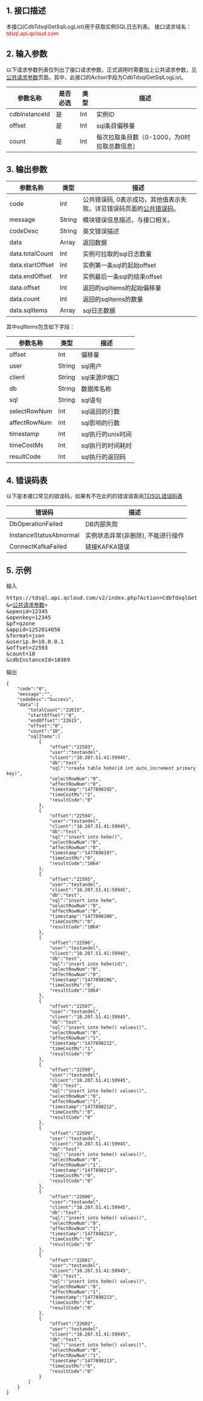 ## 1. 接口描述
本接口(CdbTdsqlGetSqlLogList)用于获取实例SQL日志列表。
接口请求域名：<font style='color:red'>tdsql.api.qcloud.com </font>



## 2. 输入参数
以下请求参数列表仅列出了接口请求参数，正式调用时需要加上公共请求参数，见<a href='/doc/api/309/7016' title='公共请求参数'>公共请求参数</a>页面。其中，此接口的Action字段为CdbTdsqlGetSqlLogList。

| 参数名称 | 是否必选  | 类型 | 描述 |
|---------|---------|---------|---------|
| cdbInstanceId | 是 | Int | 实例ID|
| offset | 是 | Int | sql条目偏移量|
| count | 是 | Int | 每次拉取条目数（0-1000，为0时拉取总数信息）|


## 3. 输出参数
| 参数名称 | 类型 | 描述 |
|---------|---------|---------|
| code | Int | 公共错误码, 0表示成功，其他值表示失败。详见错误码页面的<a href='http://tcecqpoc.fsphere.cn/doc/api/309/%E9%94%99%E8%AF%AF%E7%A0%81#1.E3.80.81.E5.85.AC.E5.85.B1.E9.94.99.E8.AF.AF.E7.A0.81' title='公共错误码'>公共错误码</a>。|
| message | String | 模块错误信息描述，与接口相关。|
| codeDesc | String | 英文错误描述 |
| data | Array | 返回数据 |
| data.totalCount | Int | 实例可拉取的sql日志数量 |
| data.startOffset | Int | 实例第一条sql的起始offset |
| data.endOffset | Int | 实例最后一条sql的结束offset |
| data.offset | Int | 返回的sqlItems的起始偏移量 |
| data.count | Int | 返回的sqlItems的数量 |
| data.sqlItems | Array | sql日志数据| 

其中sqlItems包含如下字段：

| 参数名称 | 类型 | 描述 |
|---------|---------|---------|
| offset | Int | 偏移量| 
| user | String | sql用户| 
| client | String | sql来源IP端口| 
| db | String | 数据库名称| 
| sql | String | sql语句| 
| selectRowNum | Int |  sql返回的行数| 
| affectRowNum | Int |  sql影响的行数| 
| timestamp | Int | sql执行的unix时间| 
| timeCostMs | Int | sql执行的时间耗时| 
| resultCode | Int |  sql执行的返回码| 
## 4. 错误码表

以下是本接口常见的错误码，如果有不在此列的错误请查阅[TDSQL错误码表](/doc/api/309/7150)

| 错误码 | 描述 |
|---------|---------|
| DbOperationFailed | DB内部失败 |
| InstanceStatusAbnormal | 实例状态异常(非删除), 不能进行操作 |
| ConnectKafkaFailed | 链接KAFKA错误 |
## 5. 示例
输入
<pre>
https://tdsql.api.qcloud.com/v2/index.php?Action=CdbTdsqlGetSqlLogList
&<<a href="http://tcecqpoc.fsphere.cn/doc/api/229/6976">公共请求参数</a>>
&openid=12345
&openkey=12345
&pf=qzone
&appid=1252014656
&format=json
&userip.0=10.0.0.1
&offset=22593
&count=10
&cdbInstanceId=10369
</pre>
输出
```
{
    "code":"0",
    "message":"",
    "codeDesc":"Success",
    "data":{
        "totalCount":"22615",
        "startOffset":"0",
        "endOffset":"22615",
        "offset":"0",
        "count":"10",
        "sqlItems":[
            {
                "offset":"22593",
                "user":"testandel",
                "client":"10.207.51.41:59945",
                "db":"test",
                "sql":"create table hehe(id int auto_increment primary key)",
                "selectRowNum":"0",
                "affectRowNum":"0",
                "timestamp":"1477898192",
                "timeCostMs":"2",
                "resultCode":"0"
            },
            {
                "offset":"22594",
                "user":"testandel",
                "client":"10.207.51.41:59945",
                "db":"test",
                "sql":"insert into hehe()",
                "selectRowNum":"0",
                "affectRowNum":"0",
                "timestamp":"1477898197",
                "timeCostMs":"0",
                "resultCode":"1064"
            },
            {
                "offset":"22595",
                "user":"testandel",
                "client":"10.207.51.41:59945",
                "db":"test",
                "sql":"insert into hehe",
                "selectRowNum":"0",
                "affectRowNum":"0",
                "timestamp":"1477898200",
                "timeCostMs":"0",
                "resultCode":"1064"
            },
            {
                "offset":"22596",
                "user":"testandel",
                "client":"10.207.51.41:59945",
                "db":"test",
                "sql":"insert into hehe(id)",
                "selectRowNum":"0",
                "affectRowNum":"0",
                "timestamp":"1477898206",
                "timeCostMs":"0",
                "resultCode":"1064"
            },
            {
                "offset":"22597",
                "user":"testandel",
                "client":"10.207.51.41:59945",
                "db":"test",
                "sql":"insert into hehe() values()",
                "selectRowNum":"0",
                "affectRowNum":"1",
                "timestamp":"1477898212",
                "timeCostMs":"1",
                "resultCode":"0"
            },
            {
                "offset":"22598",
                "user":"testandel",
                "client":"10.207.51.41:59945",
                "db":"test",
                "sql":"insert into hehe() values()",
                "selectRowNum":"0",
                "affectRowNum":"1",
                "timestamp":"1477898212",
                "timeCostMs":"0",
                "resultCode":"0"
            },
            {
                "offset":"22599",
                "user":"testandel",
                "client":"10.207.51.41:59945",
                "db":"test",
                "sql":"insert into hehe() values()",
                "selectRowNum":"0",
                "affectRowNum":"1",
                "timestamp":"1477898213",
                "timeCostMs":"0",
                "resultCode":"0"
            },
            {
                "offset":"22600",
                "user":"testandel",
                "client":"10.207.51.41:59945",
                "db":"test",
                "sql":"insert into hehe() values()",
                "selectRowNum":"0",
                "affectRowNum":"1",
                "timestamp":"1477898213",
                "timeCostMs":"0",
                "resultCode":"0"
            },
            {
                "offset":"22601",
                "user":"testandel",
                "client":"10.207.51.41:59945",
                "db":"test",
                "sql":"insert into hehe() values()",
                "selectRowNum":"0",
                "affectRowNum":"1",
                "timestamp":"1477898213",
                "timeCostMs":"0",
                "resultCode":"0"
            },
            {
                "offset":"22602",
                "user":"testandel",
                "client":"10.207.51.41:59945",
                "db":"test",
                "sql":"insert into hehe() values()",
                "selectRowNum":"0",
                "affectRowNum":"1",
                "timestamp":"1477898213",
                "timeCostMs":"0",
                "resultCode":"0"
            }
        ]
    }
}
```


